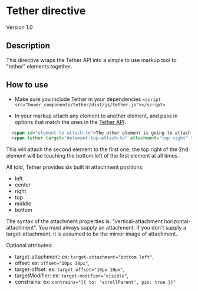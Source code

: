 # Tether directive
Version 1.0


## Description
This directive wraps the Tether API into a simple to use markup tool to "tether" elements together.

## How to use

* Make sure you include Tether in your dependencies
`<script src="bower_components/tether/dist/js/tether.js"></script>`

* In your markup attach any element to another element, and pass in options that match the ones in the [Tether API](http://github.hubspot.com/tether/).

```html
  <span id="element-to-attach-to">The other element is going to attach to me</span>
  <span tether target="#element-top-attach-to" attachment="top right" target-attachment="bottom left"></span>
```

This will attach the second element to the first one, the top right of the 2nd element will be touching the bottom left of the first element at all times.

All told, Tether provides six built in attachment positions:

* left
* center
* right
* top
* middle
* bottom

The syntax of the attachment properties is: "vertical-attachment horizontal-attachment".
You must always supply an attachment. If you don't supply a target-attachment, it is assumed to be the mirror image of attachment.

Optional attributes:
* target-attachment: ex: `target-attachment="bottom left"`,
* offset: ex: `offset="10px 10px"`,
* target-offset: ex: `target-offset="10px 10px"`,
* targetModifier: ex: `target-modifier="visible"`,
* constrains: ex: `contrains="[{ to: 'scrollParent', pin: true }]"`